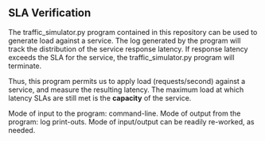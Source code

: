 ## SLA Verification
The traffic_simulator.py program contained in this repository can be used to generate load against a service.  The log generated by the program will track the distribution of the service response latency.  If response latency exceeds the SLA for the service, the traffic_simulator.py program will terminate.  

Thus, this program permits us to apply load (requests/second) against a service, and measure the resulting latency.  The maximum load at which latency SLAs are still met is the **capacity** of the service.

Mode of input to the program: command-line.
Mode of output from the program: log print-outs.
Mode of input/output can be readily re-worked, as needed.